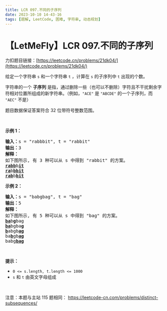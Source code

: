 ```yaml
---
title: LCR 097.不同的子序列
date: 2023-10-10 14-43-16
tags: [题解, LeetCode, 困难, 字符串, 动态规划]
---
```


# 【LetMeFly】LCR 097.不同的子序列

力扣题目链接：[https://leetcode.cn/problems/21dk04/](https://leetcode.cn/problems/21dk04/)

<p>给定一个字符串 <code>s</code> 和一个字符串 <code>t</code> ，计算在 <code>s</code> 的子序列中 <code>t</code> 出现的个数。</p>

<p>字符串的一个 <strong>子序列</strong> 是指，通过删除一些（也可以不删除）字符且不干扰剩余字符相对位置所组成的新字符串。（例如，<code>&quot;ACE&quot;</code> 是 <code>&quot;ABCDE&quot;</code> 的一个子序列，而 <code>&quot;AEC&quot;</code> 不是）</p>

<p>题目数据保证答案符合 32 位带符号整数范围。</p>

<p>&nbsp;</p>

<p><strong>示例 1：</strong></p>

<pre>
<strong>输入：</strong>s = &quot;rabbbit&quot;, t = &quot;rabbit&quot;
<strong>输出：</strong>3
<strong>解释：</strong>
如下图所示, 有 3 种可以从 s 中得到 &quot;rabbit&quot; 的方案。
<strong><u>rabb</u></strong>b<strong><u>it</u></strong>
<strong><u>ra</u></strong>b<strong><u>bbit</u></strong>
<strong><u>rab</u></strong>b<strong><u>bit</u></strong></pre>

<p><strong>示例 2：</strong></p>

<pre>
<strong>输入：</strong>s = &quot;babgbag&quot;, t = &quot;bag&quot;
<strong>输出：</strong>5
<strong>解释：</strong>
如下图所示, 有 5 种可以从 s 中得到 &quot;bag&quot; 的方案。 
<strong><u>ba</u></strong>b<u><strong>g</strong></u>bag
<strong><u>ba</u></strong>bgba<strong><u>g</u></strong>
<u><strong>b</strong></u>abgb<strong><u>ag</u></strong>
ba<u><strong>b</strong></u>gb<u><strong>ag</strong></u>
babg<strong><u>bag</u></strong>
</pre>

<p>&nbsp;</p>

<p><strong>提示：</strong></p>

<ul>
	<li><code>0 &lt;= s.length, t.length &lt;= 1000</code></li>
	<li><code>s</code> 和 <code>t</code> 由英文字母组成</li>
</ul>

<p>&nbsp;</p>

<p><meta charset="UTF-8" />注意：本题与主站 115 题相同： <a href="https://leetcode-cn.com/problems/distinct-subsequences/">https://leetcode-cn.com/problems/distinct-subsequences/</a></p>

<p>&nbsp;</p>


    